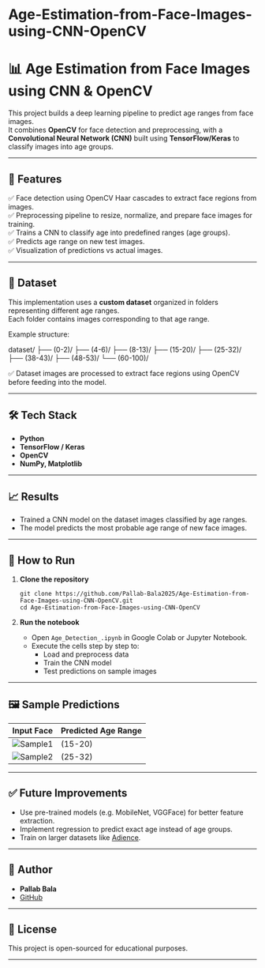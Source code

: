 # Age-Estimation-from-Face-Images-using-CNN-OpenCV


# 📊 Age Estimation from Face Images using CNN & OpenCV

This project builds a deep learning pipeline to predict age ranges from face images.  
It combines **OpenCV** for face detection and preprocessing, with a **Convolutional Neural Network (CNN)** built using **TensorFlow/Keras** to classify images into age groups.

---

## 🚀 Features
✅ Face detection using OpenCV Haar cascades to extract face regions from images.  
✅ Preprocessing pipeline to resize, normalize, and prepare face images for training.  
✅ Trains a CNN to classify age into predefined ranges (age groups).  
✅ Predicts age range on new test images.  
✅ Visualization of predictions vs actual images.

---

## 📂 Dataset
This implementation uses a **custom dataset** organized in folders representing different age ranges.  
Each folder contains images corresponding to that age range.

Example structure:

dataset/
├── (0-2)/
├── (4-6)/
├── (8-13)/
├── (15-20)/
├── (25-32)/
├── (38-43)/
├── (48-53)/
└── (60-100)/

✅ Dataset images are processed to extract face regions using OpenCV before feeding into the model.

---

## 🛠 Tech Stack
- **Python**
- **TensorFlow / Keras**
- **OpenCV**
- **NumPy, Matplotlib**

---

## 📈 Results
- Trained a CNN model on the dataset images classified by age ranges.
- The model predicts the most probable age range of new face images.

---

## 🚀 How to Run
1. **Clone the repository**
    ```
    git clone https://github.com/Pallab-Bala2025/Age-Estimation-from-Face-Images-using-CNN-OpenCV.git
    cd Age-Estimation-from-Face-Images-using-CNN-OpenCV
    ```

2. **Run the notebook**
    - Open `Age_Detection_.ipynb` in Google Colab or Jupyter Notebook.
    - Execute the cells step by step to:
      - Load and preprocess data
      - Train the CNN model
      - Test predictions on sample images

---

## 🖼️ Sample Predictions
| Input Face | Predicted Age Range |
|------------|---------------------|
| ![Sample1](samples/sample1.jpg) | (15-20) |
| ![Sample2](samples/sample2.jpg) | (25-32) |

---

## ✅ Future Improvements
- Use pre-trained models (e.g. MobileNet, VGGFace) for better feature extraction.
- Implement regression to predict exact age instead of age groups.
- Train on larger datasets like [Adience](https://talhassner.github.io/home/projects/Adience/Adience-data.html).

---

## 👤 Author
- **Pallab Bala**  
- [GitHub](https://github.com/Pallab-Bala2025)

---

## 📜 License
This project is open-sourced for educational purposes.

---

